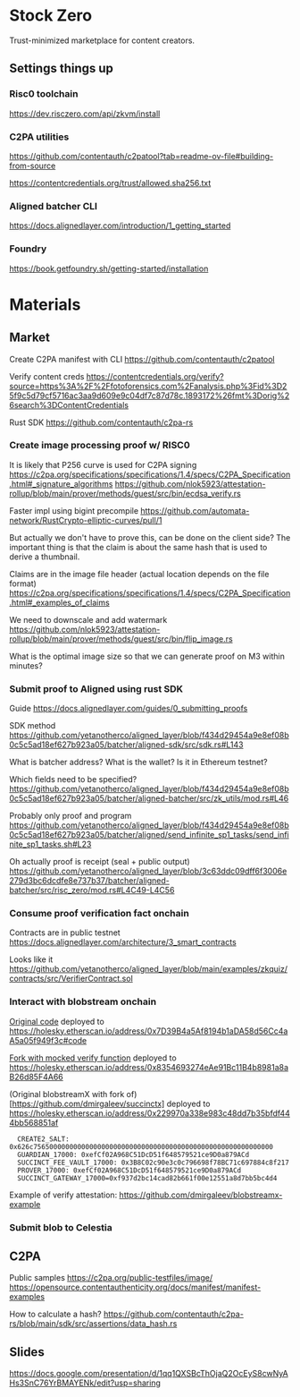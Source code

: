 # Stock Zero

Trust-minimized marketplace for content creators.

## Settings things up

### Risc0 toolchain

https://dev.risczero.com/api/zkvm/install 

### C2PA utilities

https://github.com/contentauth/c2patool?tab=readme-ov-file#building-from-source

https://contentcredentials.org/trust/allowed.sha256.txt

### Aligned batcher CLI

https://docs.alignedlayer.com/introduction/1_getting_started

### Foundry

https://book.getfoundry.sh/getting-started/installation

# Materials
## Market

Create C2PA manifest with CLI
https://github.com/contentauth/c2patool

Verify content creds
https://contentcredentials.org/verify?source=https%3A%2F%2Ffotoforensics.com%2Fanalysis.php%3Fid%3D25f9c5d79cf5716ac3aa9d609e9c04df7c87d78c.1893172%26fmt%3Dorig%26search%3DContentCredentials

Rust SDK
https://github.com/contentauth/c2pa-rs

### Create image processing proof w/ RISC0

It is likely that P256 curve is used for C2PA signing
https://c2pa.org/specifications/specifications/1.4/specs/C2PA_Specification.html#_signature_algorithms
https://github.com/nlok5923/attestation-rollup/blob/main/prover/methods/guest/src/bin/ecdsa_verify.rs

Faster impl using bigint precompile
https://github.com/automata-network/RustCrypto-elliptic-curves/pull/1

But actually we don't have to prove this, can be done on the client side? The important thing is that the claim is about the same hash that is used to derive a thumbnail.

Claims are in the image file header (actual location depends on the file format)
https://c2pa.org/specifications/specifications/1.4/specs/C2PA_Specification.html#_examples_of_claims

We need to downscale and add watermark
https://github.com/nlok5923/attestation-rollup/blob/main/prover/methods/guest/src/bin/flip_image.rs

What is the optimal image size so that we can generate proof on M3 within minutes?

### Submit proof to Aligned using rust SDK

Guide
https://docs.alignedlayer.com/guides/0_submitting_proofs

SDK method
https://github.com/yetanotherco/aligned_layer/blob/f434d29454a9e8ef08b0c5c5ad18ef627b923a05/batcher/aligned-sdk/src/sdk.rs#L143

What is batcher address?
What is the wallet? Is it in Ethereum testnet?

Which fields need to be specified?
https://github.com/yetanotherco/aligned_layer/blob/f434d29454a9e8ef08b0c5c5ad18ef627b923a05/batcher/aligned-batcher/src/zk_utils/mod.rs#L46

Probably only proof and program
https://github.com/yetanotherco/aligned_layer/blob/f434d29454a9e8ef08b0c5c5ad18ef627b923a05/batcher/aligned/send_infinite_sp1_tasks/send_infinite_sp1_tasks.sh#L23

Oh actually proof is receipt (seal + public output)
https://github.com/yetanotherco/aligned_layer/blob/3c63ddc09dff6f3006e279d3bc6dcdfe8e737b37/batcher/aligned-batcher/src/risc_zero/mod.rs#L4C49-L4C56

### Consume proof verification fact onchain

Contracts are in public testnet
https://docs.alignedlayer.com/architecture/3_smart_contracts

Looks like it
https://github.com/yetanotherco/aligned_layer/blob/main/examples/zkquiz/contracts/src/VerifierContract.sol

### Interact with blobstream onchain

[Original code](https://github.com/succinctlabs/blobstreamx) deployed to https://holesky.etherscan.io/address/0x7D39B4a5Af8194b1aDA58d56Cc4aA5a05f949f3c#code

[Fork with mocked verify function](https://github.com/dmirgaleev/blobstreamx) deployed to https://holesky.etherscan.io/address/0x8354693274eAe91Bc11B4b8981a8aB26d85F4A66

(Original blobstreamX with fork of)[https://github.com/dmirgaleev/succinctx] deployed to https://holesky.etherscan.io/address/0x229970a338e983c48dd7b35bfdf444bb568851af

```
  CREATE2_SALT: 0x626c756500000000000000000000000000000000000000000000000000000000
  GUARDIAN_17000: 0xefCf02A968C51DcD51f648579521ce9D0a879ACd
  SUCCINCT_FEE_VAULT_17000: 0x3B8C02c90e3c0c796698f78BC71c697884c8f217
  PROVER_17000: 0xefCf02A968C51DcD51f648579521ce9D0a879ACd
  SUCCINCT_GATEWAY_17000=0xf937d2bc14cad82b661f00e12551a8d7bb5bc4d4
```

Example of verify attestation: https://github.com/dmirgaleev/blobstreamx-example

### Submit blob to Celestia

## C2PA

Public samples
https://c2pa.org/public-testfiles/image/
https://opensource.contentauthenticity.org/docs/manifest/manifest-examples

How to calculate a hash?
https://github.com/contentauth/c2pa-rs/blob/main/sdk/src/assertions/data_hash.rs

## Slides

https://docs.google.com/presentation/d/1qq1QXSBcThOjaQ2OcEyS8cwNyAHs3SnC76YrBMAYENk/edit?usp=sharing



